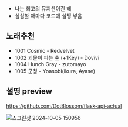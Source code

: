 - 나는 최고의 뮤지션이긴 해
- 심심할 때마다 코드에 설띵 넣음



## 노래추천
- 1001 Cosmic - Redvelvet
- 1002 괴물이 피는 숲 (+1Key) - Dovivi
- 1004 Hunch Gray - zutomayo
- 1005 군청 - Yoasobi(ikura, Ayase)



## 설띵 preview
https://github.com/DotBlossom/flask-api-actual

![스크린샷 2024-10-05 150956](https://github.com/user-attachments/assets/b4ea7299-327a-41d1-83b7-39370220275f)

